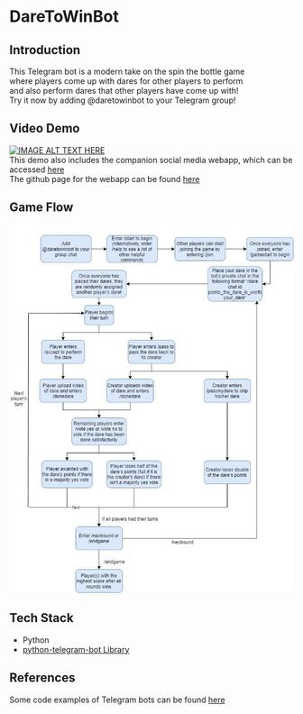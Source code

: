 # DareToWinBot

## Introduction
This Telegram bot is a modern take on the spin the bottle game<br>
where players come up with dares for other players to perform<br>
and also perform dares that other players have come up with!<br>
Try it now by adding @daretowinbot to your Telegram group!

## Video Demo
<a href="http://www.youtube.com/watch?feature=player_embedded&v=mr-PCr-bi8Q
" target="_blank"><img src="http://img.youtube.com/vi/mr-PCr-bi8Q/0.jpg" 
alt="IMAGE ALT TEXT HERE" width="480" height="360" border="0" /></a><br>
This demo also includes the companion social media webapp, which can be accessed <a href='https://daretowinweb.herokuapp.com/' target='_blank'>here</a><br>
The github page for the webapp can be found <a href=https://github.com/joncao159/DareToWinWebapp>here</a>

## Game Flow
![alt text](https://github.com/VisnuRavi/DareToWinSubmit/blob/master/daretowinbot_gameflow.jpg)

## Tech Stack
* Python
* <a href=https://python-telegram-bot.readthedocs.io/en/stable/>python-telegram-bot Library</a>

## References
Some code examples of Telegram bots can be found <a href=https://github.com/python-telegram-bot/python-telegram-bot/tree/master/examples>here</a>
